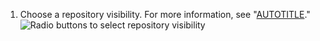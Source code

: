 1. Choose a repository visibility. For more information, see "[AUTOTITLE](/repositories/creating-and-managing-repositories/about-repositories#about-repository-visibility)."
  ![Radio buttons to select repository visibility](/assets/images/help/repository/create-repository-public-private.png)
